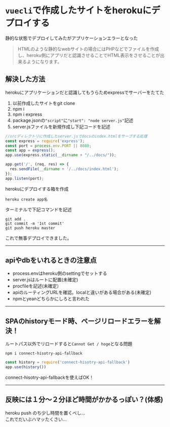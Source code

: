 # `vuecli`で作成したサイトをherokuにデプロイする
静的な状態でデプロイしてみたがアプリケーションエラーとなった
> HTMLのような静的なwebサイトの場合にはPHPなどでファイルを作成し、heroku側にアプリだと認識させることでHTML表示をさせることが出来るようになります。  


## 解決した方法
herokuにアプリケーションだと認識してもうらためexpressでサーバーをたてた
1. 以前作成したサイトをgit clone  
1. npm i  
1. npm i express  
1. package.jsonの`"script"`に`"start": "node server.js"`記述
1. server.jsファイルを新規作成し下記コードを記述
```js:server.js
//srcディレクトリに作成したserver.jsでdocsのindex.htmlをサーブする処理
const express = require('express');
const port = process.env.PORT || 8080;
const app = express();
app.use(express.static(__dirname + "/../docs/"));

app.get('/', (req, res) => {
  res.sendFile(__dirname + '/../docs/index.html');
});
app.listen(port);
```
herokuにデプロイする箱を作成
```
heroku create app名
```
ターミナルで下記コマンドを記述
```
git add .
git commit -m '1st commit'
git push heroku master
```
これで無事デプロイできました。
***
## apiやdbをいれるときの注意点
- process.envはheroku側のsettingでセットする
- server.jsはルートに配置(未確定)
- procfileを記述(未確定）
- apiのルーティングURLを確認。localと違いがある場合がある(未確定)
- npmとyeanどちらかにしろと言われた
---
## SPAのhistoryモード時、ページリロードエラーを解決！
ルートパス以外でリロードすると`Cannot Get / hoge`となる問題
```
npm i connect-hisotry-api-fallback
```
```js
const history = require('connect-hisotry-api-fallback')
app.use(history())
```
connect-hisotry-api-fallbackを使えばOK！
***
## 反映には１分〜２分ほど時間がかかるっぽい？(体感)
heroku push のち少し時間を置くべし...  
これでだいぶハマッたくさい...
